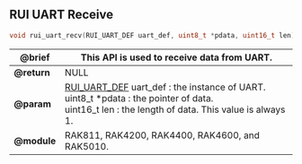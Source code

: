 ## RUI UART Receive

```c
void rui_uart_recv(RUI_UART_DEF uart_def, uint8_t *pdata, uint16_t len)
```

| **@brief**  | This API is used to receive data from UART.                                                                                                                            |
| ----------- | ---------------------------------------------------------------------------------------------------------------------------------------------------------------------- |
| **@return** | NULL                                                                                                                                                                   |
| **@param**  | [RUI_UART_DEF](#rui-uart-def) uart_def : the instance of UART.<br>uint8_t \*pdata : the pointer of data.<br>uint16_t len : the length of data. This value is always 1. |
| **@module** | RAK811, RAK4200, RAK4400, RAK4600, and RAK5010.                                                                                                                        |
